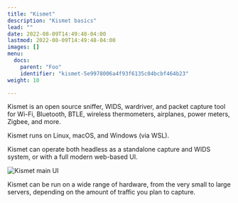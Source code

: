 ```yaml
---
title: "Kismet"
description: "Kismet basics"
lead: ""
date: 2022-08-09T14:49:48-04:00
lastmod: 2022-08-09T14:49:48-04:00
images: []
menu:
  docs:
    parent: "Foo"
    identifier: "kismet-5e9978006a4f93f6135c04bcbf464b23"
weight: 10

---
```


Kismet is an open source sniffer, WIDS, wardriver, and packet capture tool for Wi-Fi, Bluetooth, BTLE, wireless thermometers, airplanes, power meters, Zigbee, and more.

Kismet runs on Linux, macOS, and Windows (via WSL).

Kismet can operate both headless as a standalone capture and WIDS system, or with a full modern web-based UI.

![Kismet main UI](images/screenshot/screenshot-overview.png)

Kismet can be run on a wide range of hardware, from the very small to large servers, depending on the amount of traffic you plan to capture.
